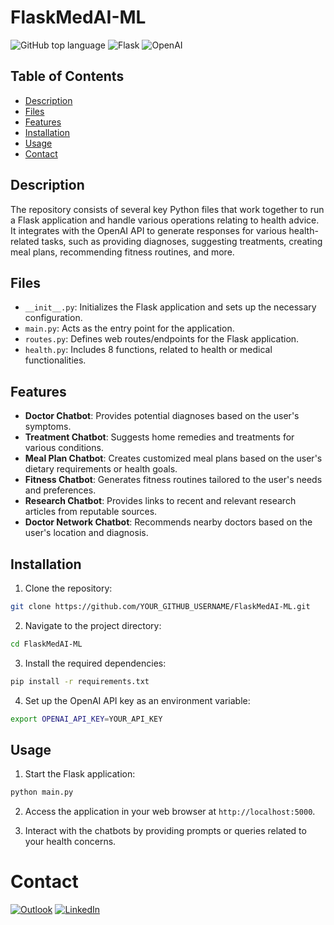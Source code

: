 # FlaskMedAI-ML

![GitHub top language](https://img.shields.io/github/languages/top/naluthi/FlaskMedAI-ML) 
![Flask](https://img.shields.io/badge/-Flask-000000?style=flat&logo=flask&logoColor=white) 
![OpenAI](https://img.shields.io/badge/-OpenAI-412991?style=flat&logo=openai&logoColor=white) 


## Table of Contents

- [Description](#description)
- [Files](#files)
- [Features](#features)
- [Installation](#installation)
- [Usage](#usage)
- [Contact](#contact)

## Description

The repository consists of several key Python files that work together to run a Flask application and handle various operations relating to health advice. It integrates with the OpenAI API to generate responses for various health-related tasks, such as providing diagnoses, suggesting treatments, creating meal plans, recommending fitness routines, and more.

## Files

- `__init__.py`: Initializes the Flask application and sets up the necessary configuration.
- `main.py`: Acts as the entry point for the application.
- `routes.py`: Defines web routes/endpoints for the Flask application.
- `health.py`: Includes 8 functions, related to health or medical functionalities.

## Features

- **Doctor Chatbot**: Provides potential diagnoses based on the user's symptoms.
- **Treatment Chatbot**: Suggests home remedies and treatments for various conditions.
- **Meal Plan Chatbot**: Creates customized meal plans based on the user's dietary requirements or health goals.
- **Fitness Chatbot**: Generates fitness routines tailored to the user's needs and preferences.
- **Research Chatbot**: Provides links to recent and relevant research articles from reputable sources.
- **Doctor Network Chatbot**: Recommends nearby doctors based on the user's location and diagnosis.

## Installation

1. Clone the repository:

```bash
git clone https://github.com/YOUR_GITHUB_USERNAME/FlaskMedAI-ML.git
```

2. Navigate to the project directory:

```bash
cd FlaskMedAI-ML
```

3. Install the required dependencies:

```bash
pip install -r requirements.txt
```

4. Set up the OpenAI API key as an environment variable:

```bash
export OPENAI_API_KEY=YOUR_API_KEY
```

## Usage

1. Start the Flask application:

```bash
python main.py
```

2. Access the application in your web browser at `http://localhost:5000`.

3. Interact with the chatbots by providing prompts or queries related to your health concerns.

# Contact

[![Outlook](https://img.shields.io/badge/Microsoft\\_Outlook-0078D4?style=for-the-badge&logo=microsoft-outlook&logoColor=white)](nick@luthi.us)
[![LinkedIn](https://img.shields.io/badge/linkedin-%230077B5.svg?style=for-the-badge&logo=linkedin&logoColor=white)](https://www.linkedin.com/in/nickluthi)
